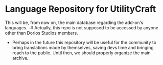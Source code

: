# Language Repository for UtilityCraft
This will be, from now on, the main database regarding the add-on's languages.
-# Actually, this repo is not supposed to be accessed by anyone other than Dorios Studios members.

- Perhaps in the future this repository will be useful for the community to bring translations made by themselves, saving devs time and bringing reach to the public. Until then, we should properly organize the main archive.
